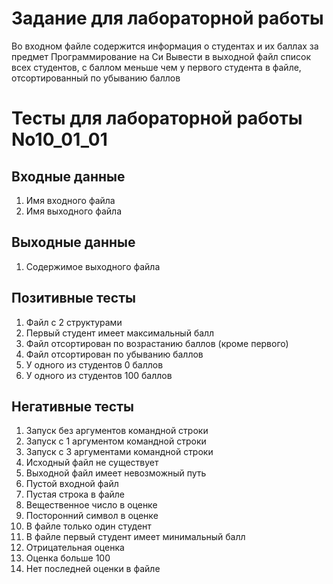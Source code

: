# Задание для лабораторной работы
Во входном файле содержится информация о студентах и их баллах за предмет 
Программирование на Си
Вывести в выходной файл список всех студентов, с баллом меньше чем
у первого студента в файле, отсортированный по убыванию баллов

# Тесты для лабораторной работы No10_01_01
## Входные данные
1. Имя входного файла
2. Имя выходного файла
## Выходные данные
1. Содержимое выходного файла
## Позитивные тесты
1. Файл с 2 структурами
2. Первый студент имеет максимальный балл
3. Файл отсортирован по возрастанию баллов (кроме первого)
4. Файл отсортирован по убыванию баллов
5. У одного из студентов 0 баллов
6. У одного из студентов 100 баллов
## Негативные тесты
1. Запуск без аргументов командной строки
2. Запуск с 1 аргументом командной строки
3. Запуск с 3 аргументами командной строки
4. Исходный файл не существует
5. Выходной файл имеет невозможный путь
6. Пустой входной файл
7. Пустая строка в файле
8. Вещественное число в оценке
9. Посторонний символ в оценке
10. В файле только один студент
11. В файле первый студент имеет минимальный балл
12. Отрицательная оценка
13. Оценка больше 100
14. Нет последней оценки в файле